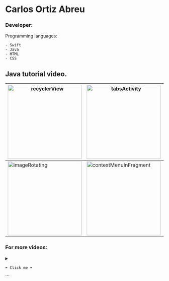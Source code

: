 




# Carlos Ortiz Abreu
<h3> Developer: </h3>

 Programming languages:
```
- Swift 
- Java 
- HTML 
- CSS
```
## Java tutorial video.

| [<img  width="235,75"  alt="recyclerView" src="https://user-images.githubusercontent.com/62256666/166292290-42192d9a-893f-485b-a4d3-2859ff621a1e.png" >](https://www.youtube.com/watch?v=0dLB9Cib76E) | [<img  width="235,75" alt="tabsActivity" src="https://user-images.githubusercontent.com/62256666/166291954-2faa4832-b34a-4b06-a66b-00698de7f44e.png" >](https://www.youtube.com/watch?v=YYgRGsEdSQw)  |[<img  width="235,75" alt="popupMenuInFragment" src="https://user-images.githubusercontent.com/62256666/166294656-0d920c93-1281-4c4a-b25e-100a3d16a802.png" >](https://www.youtube.com/watch?v=5Rs_HbIZA1A)| [<img  width="235,75" alt="optionsMenuInFragment" src="https://user-images.githubusercontent.com/62256666/166294030-6f0cbb8e-71df-4689-9d2b-fecbd0dbc116.png" >](https://www.youtube.com/watch?v=5E54YxsarZk) |
| --- | --- | --- | --- |
| [<img  width="235,75" alt="imageRotating" src="https://user-images.githubusercontent.com/62256666/166295045-323e3ba2-5413-44d0-a773-c791986ef3c1.png" >](https://www.youtube.com/watch?v=MkxNMUWVsn8) |[<img  width="235,75" alt="contextMenuInFragment" src="https://user-images.githubusercontent.com/62256666/166296818-157e01c8-3953-44a1-ba31-64936537060f.png" >](https://www.youtube.com/watch?v=Bgq44sybguA) |[<img  width="235,75" alt="pdfFileAndroidStudio" src="https://user-images.githubusercontent.com/62256666/166296740-0adc92b5-741a-4e37-9ae0-9a9c714bf7cc.png" >](https://www.youtube.com/watch?v=3I4R_nYU3eQ) |[<img  width="235,75" alt="optionsMenuActivity" src="https://user-images.githubusercontent.com/62256666/166296676-29c99bbb-afd6-4c71-839b-15dcb6ea414f.png" >](https://www.youtube.com/watch?v=jfmYKBZGZl8) |

<h3> For more videos:
</h3>
<details><summary> 

  ` ➡️ Click me ⬅️ `

 </summary>
 
| [<img  width="235,75" alt="animationImage" src="https://user-images.githubusercontent.com/62256666/166305682-061c0662-cb10-4034-96bf-9e19fcd67229.png" >](https://www.youtube.com/watch?v=MJMbdtQDg7Y) |  [<img  width="235,75" alt="zoomImage" src="https://user-images.githubusercontent.com/62256666/166305691-458581f3-7789-4876-a25c-39418bc3a1ee.png" >](https://www.youtube.com/watch?v=YDtqh37znCA) | [<img  width="235,75" alt="webView" src="https://user-images.githubusercontent.com/62256666/166305703-b129f6e1-e8c9-45a8-8d4d-4e751b034890.png" >](https://www.youtube.com/watch?v=HG2T6HLSYh8) | [<img  width="235,75" alt="videoView" src="https://user-images.githubusercontent.com/62256666/166305710-679eb19a-57e9-4195-b714-0be00e49968b.png" >](https://www.youtube.com/watch?v=VdyFmyBh63w) |
| --- | --- | --- | --- |
| [<img  width="235,75" alt="contextMenuInActivity" src="https://user-images.githubusercontent.com/62256666/166306697-470131a0-92ef-4e91-b688-ad915463e3a0.png" >](https://www.youtube.com/watch?v=qtgE-9SND6s) | [<img  width="235,75" alt="popupMenuInActivity" src="https://user-images.githubusercontent.com/62256666/166306948-1ef9bdcc-f050-47f5-8d3f-37a00506c685.png" >](https://www.youtube.com/watch?v=8qtd4frqDLk) |  [<img  width="235,75" alt="drawerCreate" src="https://user-images.githubusercontent.com/62256666/166308437-ac6f13e5-3c3b-453e-be51-7d8000c4ec05.png" >](https://www.youtube.com/watch?v=_umDP5P7QUs) | [<img  width="235,75" alt="editHeaderDrawerMenu" src="https://user-images.githubusercontent.com/62256666/166307863-9daabcf7-6390-4ba1-94d3-4860c4593349.png" >](https://www.youtube.com/watch?v=MpykV6Jgczc) |
   

</details> ```













